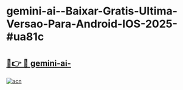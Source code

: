 # gemini-ai--Baixar-Gratis-Ultima-Versao-Para-Android-IOS-2025-#ua81c

# <h2><a href="https://ainizakaria.my?title=gemini-ai-&ref=25M">🔗👉 🔴 gemini-ai-</a></h2>

[![acn](https://github.com/user-attachments/assets/0f9c940e-d8b0-45ae-aac7-cd30a18b3e1c)](https://ainizakaria.my?title=gemini-ai-&ref=25M)

